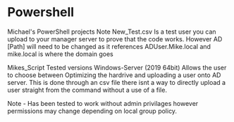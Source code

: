 # Powershell
Michael's PowerShell projects
Note 
New_Test.csv 
Is a test user you can upload to your manager server to prove that the code works. 
However AD [Path] will need to be changed as it references ADUser.Mike.local and mike.local is where the domain goes 

Mikes_Script
Tested versions 
Windows-Server (2019 64bit)
Allows the user to choose between Optimizing the hardrive and uploading a user onto AD server. This is done through an csv file there isnt a way to directly upload a user straight from the command without a use of a file. 

Note - Has been tested to work without admin privilages however permissions may change depending on local group policy. 
 
